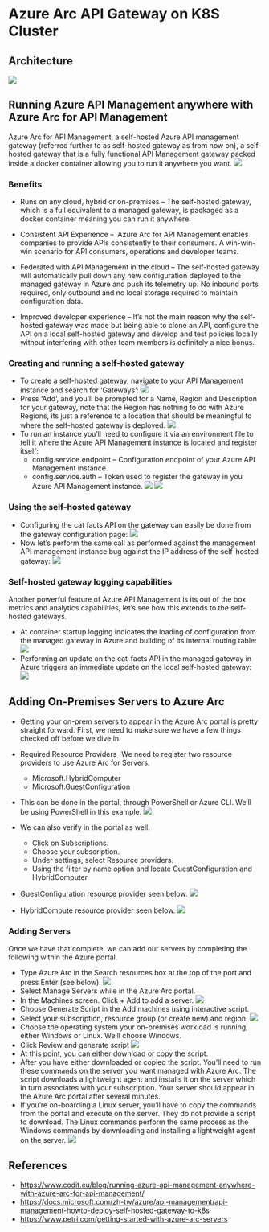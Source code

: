 # Azure Arc API Gateway on K8S Cluster
## Architecture
![](https://i.imgur.com/SeS59ro.png)

## Running Azure API Management anywhere with Azure Arc for API Management
Azure Arc for API Management, a self-hosted Azure API management gateway (referred further to as self-hosted gateway as from now on), a self-hosted gateway that is a fully functional API Management gateway packed inside a docker container allowing you to run it anywhere you want.
![](https://i.imgur.com/Jbpwxih.png)

### Benefits
* Runs on any cloud, hybrid or on-premises – The self-hosted gateway, which is a full equivalent to a managed gateway, is packaged as a docker container meaning you can run it anywhere.

* Consistent API Experience –  Azure Arc for API Management enables companies to provide APIs consistently to their consumers. A win-win-win scenario for API consumers, operations and developer teams.

* Federated with API Management in the cloud – The self-hosted gateway will automatically pull down any new configuration deployed to the managed gateway in Azure and push its telemetry up. No inbound ports required, only outbound and no local storage required to maintain configuration data.

* Improved developer experience – It’s not the main reason why the self-hosted gateway was made but being able to clone an API, configure the API on a local self-hosted gateway and develop and test policies locally without interfering with other team members is definitely a nice bonus.

### Creating and running a self-hosted gateway
* To create a self-hosted gateway, navigate to your API Management instance and search for ‘Gateways’:
![](https://i.imgur.com/ajv4bXS.png)
* Press ‘Add’, and you’ll be prompted for a Name, Region and Description for your gateway, note that the Region has nothing to do with Azure Regions, its just a reference to a location that should be meaningful to where the self-hosted gateway is deployed.
![](https://i.imgur.com/M5c4mHe.png)
* To run an instance you’ll need to configure it via an environment file to tell it where the Azure API Management instance is located and register itself:
    * config.service.endpoint – Configuration endpoint of your Azure API Management instance.
    *  config.service.auth – Token used to register the gateway in you Azure API Management instance.
![](https://i.imgur.com/SF2WycK.png)
![](https://i.imgur.com/fYVbxGK.png)

### Using the self-hosted gateway
* Configuring the cat facts API on the gateway can easily be done from the gateway configuration page:
![](https://i.imgur.com/pml369t.png)
* Now let’s perform the same call as performed against the management API management instance bug against the IP address of the self-hosted gateway:
![](https://i.imgur.com/lotTF5M.png)

### Self-hosted gateway logging capabilities
Another powerful feature of Azure API Management is its out of the box metrics and analytics capabilities, let’s see how this extends to the self-hosted gateways.
* At container startup logging indicates the loading of configuration from the managed gateway in Azure and building of its internal routing table:
![](https://i.imgur.com/U8rzDth.png)
* Performing an update on the cat-facts API in the managed gateway in Azure triggers an immediate update on the local self-hosted gateway:
![](https://i.imgur.com/Y0BkJdF.png)

## Adding On-Premises Servers to Azure Arc
* Getting your on-prem servers to appear in the Azure Arc portal is pretty straight forward. First, we need to make sure we have a few things checked off before we dive in.
* Required Resource Providers -We need to register two resource providers to use Azure Arc for Servers.
    * Microsoft.HybridComputer
    * Microsoft.GuestConfiguration
* This can be done in the portal, through PowerShell or Azure CLI. We’ll be using PowerShell in this example.
![](https://i.imgur.com/ejOXiY9.png)

* We can also verify in the portal as well.
    * Click on Subscriptions.
    * Choose your subscription.
    * Under settings, select Resource providers.
    * Using the filter by name option and locate GuestConfiguration and HybridComputer
* GuestConfiguration resource provider seen below.
![](https://i.imgur.com/YBcgIGl.png)
* HybridCompute resource provider seen below.
![](https://i.imgur.com/NdpemLy.png)

### Adding Servers
Once we have that complete, we can add our servers by completing the following within the Azure portal.
* Type Azure Arc in the Search resources box at the top of the port and press Enter (see below).
![](https://i.imgur.com/L8thhdO.png)
* Select Manage Servers while in the Azure Arc portal.
* In the Machines screen. Click + Add to add a server.
![](https://i.imgur.com/1YD1P4r.png)
* Choose Generate Script in the Add machines using interactive script.
* Select your subscription, resource group (or create new) and region.
![](https://i.imgur.com/oNhA8Q8.png)
* Choose the operating system your on-premises workload is running, either Windows or Linux. We’ll choose Windows.
* Click Review and generate script
![](https://i.imgur.com/g5Std93.png)
* At this point, you can either download or copy the script.
* After you have either downloaded or copied the script. You’ll need to run these commands on the server you want managed with Azure Arc. The script downloads a lightweight agent and installs it on the server which in turn associates with your subscription. Your server should appear in the Azure Arc portal after several minutes.
* If you’re on-boarding a Linux server, you’ll have to copy the commands from the portal and execute on the server. They do not provide a script to download. The Linux commands perform the same process as the Windows commands by downloading and installing a lightweight agent on the server.
![](https://i.imgur.com/q11qKYp.png)

## References
* https://www.codit.eu/blog/running-azure-api-management-anywhere-with-azure-arc-for-api-management/
* https://docs.microsoft.com/zh-tw/azure/api-management/api-management-howto-deploy-self-hosted-gateway-to-k8s
* https://www.petri.com/getting-started-with-azure-arc-servers



